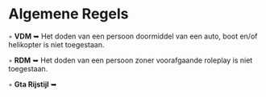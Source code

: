 # Algemene Regels

◦ <b>VDM</b> ➥ Het doden van een persoon doormiddel van een auto, boot en/of helikopter is niet toegestaan.

◦ <b>RDM</b> ➥ Het doden van een persoon zoner voorafgaande roleplay is niet toegestaan. 

◦ <b>Gta Rijstijl</b> ➥
